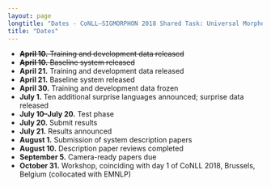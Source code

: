 ```yaml
---
layout: page
longtitle: "Dates - CoNLL–SIGMORPHON 2018 Shared Task: Universal Morphological Reinflection"
title: "Dates"
---
```


* <del>**April 10.** Training and development data released</del>
* <del>**April 10.** Baseline system released</del>
* **April 21.** Training and development data released
* **April 21.** Baseline system released
* **April 30.** Training and development data frozen
* **July 1.** Ten additional surprise languages announced; surprise data released
* **July 10–July 20.** Test phase
* **July 20.** Submit results
* **July 21.** Results announced
* **August 1.** Submission of system description papers
* **August 10.** Description paper reviews completed
* **September 5.** Camera-ready papers due
* **October 31.** Workshop, coinciding with day 1 of CoNLL 2018, Brussels, Belgium (collocated with EMNLP)
